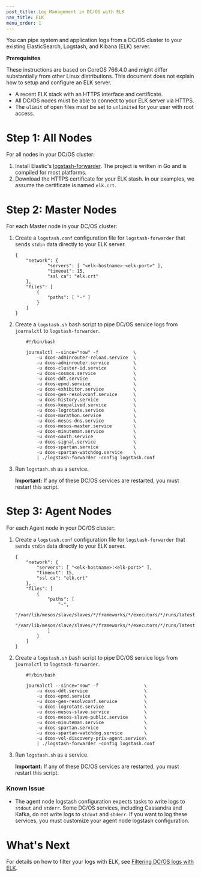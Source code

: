 ```yaml
---
post_title: Log Management in DC/OS with ELK
nav_title: ELK
menu_order: 1
---
```

You can pipe system and application logs from a DC/OS cluster to your existing ElasticSearch, Logstash, and Kibana (ELK) server.

**Prerequisites**

These instructions are based on CoreOS 766.4.0 and might differ substantially from other Linux distributions. This document does not explain how to setup and configure an ELK server.

*   A recent ELK stack with an HTTPS interface and certificate.
*   All DC/OS nodes must be able to connect to your ELK server via HTTPS.
*   The `ulimit` of open files must be set to `unlimited` for your user with root access.

# <a name="all"></a>Step 1: All Nodes

For all nodes in your DC/OS cluster:

1.  Install Elastic's [logstash-forwarder][2]. The project is written in Go and is compiled for most platforms.
2.  Download the HTTPS certificate for your ELK stash. In our examples, we assume the certificate is named `elk.crt`.

# <a name="master"></a>Step 2: Master Nodes

For each Master node in your DC/OS cluster:

1.  Create a `logstash.conf` configuration file for `logstash-forwarder` that sends `stdin` data directly to your ELK server.

        {
            "network": {
                    "servers": [ "<elk-hostname>:<elk-port>" ],
                    "timeout": 15,
                    "ssl ca": "elk.crt"
            },
            "files": [
                {
                    "paths": [ "-" ]
                }
            ]
        }

2.  Create a `logstash.sh` bash script to pipe DC/OS service logs from `journalctl` to `logstash-forwarder`.

            #!/bin/bash

            journalctl --since="now" -f             \
                -u dcos-adminrouter-reload.service  \
                -u dcos-adminrouter.service         \
                -u dcos-cluster-id.service          \
                -u dcos-cosmos.service              \
                -u dcos-ddt.service                 \
                -u dcos-epmd.service                \
                -u dcos-exhibitor.service           \
                -u dcos-gen-resolvconf.service      \
                -u dcos-history.service             \
                -u dcos-keepalived.service          \
                -u dcos-logrotate.service           \
                -u dcos-marathon.service            \
                -u dcos-mesos-dns.service           \
                -u dcos-mesos-master.service        \
                -u dcos-minuteman.service           \
                -u dcos-oauth.service               \
                -u dcos-signal.service              \
                -u dcos-spartan.service             \
                -u dcos-spartan-watchdog.service    \
                | ./logstash-forwarder -config logstash.conf

3.  Run `logstash.sh` as a service.

    **Important:** If any of these DC/OS services are restarted, you must restart this script.

# <a name="agent"></a>Step 3: Agent Nodes

For each Agent node in your DC/OS cluster:

1.  Create a `logstash.conf` configuration file for `logstash-forwarder` that sends `stdin` data directly to your ELK server.

        {
            "network": {
                "servers": [ "<elk-hostname>:<elk-port>" ],
                "timeout": 15,
                "ssl ca": "elk.crt"
            },
            "files": [
                {
                    "paths": [
                        "-",
                        "/var/lib/mesos/slave/slaves/*/frameworks/*/executors/*/runs/latest/stdout",
                        "/var/lib/mesos/slave/slaves/*/frameworks/*/executors/*/runs/latest/stderr"
                    ]
                }
            ]
        }

2.  Create a `logstash.sh` bash script to pipe DC/OS service logs from `journalctl` to `logstash-forwarder`.

            #!/bin/bash

            journalctl --since="now" -f                 \
                -u dcos-ddt.service                     \
                -u dcos-epmd.service                    \
                -u dcos-gen-resolvconf.service          \
                -u dcos-logrotate.service               \
                -u dcos-mesos-slave.service             \
                -u dcos-mesos-slave-public.service      \
                -u dcos-minuteman.service               \
                -u dcos-spartan.service                 \
                -u dcos-spartan-watchdog.service        \
                -u dcos-vol-discovery-priv-agent.service\
                | ./logstash-forwarder -config logstash.conf

3.  Run `logstash.sh` as a service.

    **Important:** If any of these DC/OS services are restarted, you must restart this script.

### Known Issue

*   The agent node logstash configuration expects tasks to write logs to `stdout` and `stderr`. Some DC/OS services, including Cassandra and Kafka, do not write logs to `stdout` and `stderr`. If you want to log these services, you must customize your agent node logstash configuration.

# What's Next

For details on how to filter your logs with ELK, see [Filtering DC/OS logs with ELK][3].

 [2]: https://github.com/elastic/logstash-forwarder
 [3]: ../filter-elk/

